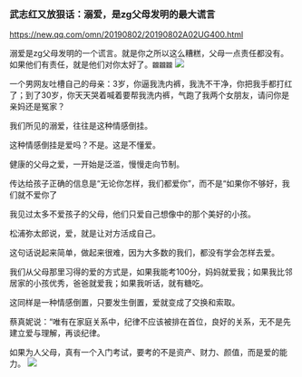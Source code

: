 ### 武志红又放狠话：溺爱，是zg父母发明的最大谎言
https://new.qq.com/omn/20190802/20190802A02UG400.html

溺爱是zg父母发明的一个谎言。就是你之所以这么糟糕，父母一点责任都没有。如果他们有责任，就是他们对你太好了。`龖龖龖`
![](https://inews.gtimg.com/newsapp_bt/0/9816781522/)

一个男网友吐槽自己的母亲：3岁，你逼我洗内裤，我洗不干净，你把我手都打红了；到了30岁，你天天哭着喊着要帮我洗内裤，气跑了我两个女朋友，请问你是亲妈还是冤家？

我们所见的溺爱，往往是这种情感倒挂。

这种情感倒挂是爱吗？不是。这是不懂爱。

健康的父母之爱，一开始是泛滥，慢慢走向节制。

传达给孩子正确的信息是“无论你怎样，我们都爱你”，而不是“如果你不够好，我们就不爱你了

我见过太多不爱孩子的父母，他们只爱自己想像中的那个美好的小孩。

松浦弥太郎说，爱，就是让对方活成自己。

这句话说起来简单，做起来很难，因为大多数的我们，都没有学会怎样去爱。

我们从父母那里习得的爱的方式是，如果我能考100分，妈妈就爱我；如果我比邻居家的小孩优秀，爸爸就爱我；如果我听话，就有糖吃。

这同样是一种情感倒置，只要发生倒置，爱就变成了交换和索取。

蔡真妮说：“唯有在家庭关系中，纪律不应该被排在首位，良好的关系，无不是先建立爱与理解，再谈纪律。

如果为人父母，真有一个入门考试，要考的不是资产、财力、颜值，而是爱的能力。
![](https://inews.gtimg.com/newsapp_bt/0/9816781534/)
